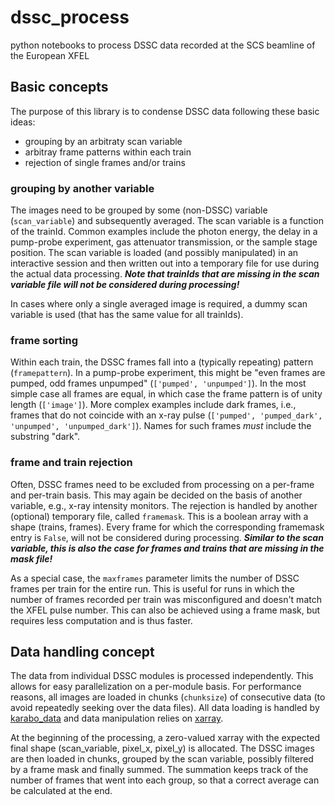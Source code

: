 # dssc_process
python notebooks to process DSSC data recorded at the SCS beamline of the European XFEL

## Basic concepts
The purpose of this library is to condense DSSC data following these basic ideas:
* grouping by an arbitraty scan variable
* arbitray frame patterns within each train
* rejection of single frames and/or trains

### grouping by another variable
The images need to be grouped by some (non-DSSC) variable (`scan_variable`) and subsequently averaged. The scan variable is a function of the trainId. Common examples include the photon energy, the delay in a pump-probe experiment, gas attenuator transmission, or the sample stage position. The scan variable is loaded (and possibly manipulated) in an interactive session and then written out into a temporary file for use during the actual data processing. ___Note that trainIds that are missing in the scan variable file will not be considered during processing!___

In cases where only a single averaged image is required, a dummy scan variable is used (that has the same value for all trainIds).

### frame sorting
Within each train, the DSSC frames fall into a (typically repeating) pattern (`framepattern`). In a pump-probe experiment, this might be "even frames are pumped, odd frames unpumped" (`['pumped', 'unpumped']`). In the most simple case all frames are equal, in which case the frame pattern is of unity length (`['image']`). More complex examples include dark frames, i.e., frames that do not coincide with an x-ray pulse (`['pumped', 'pumped_dark', 'unpumped', 'unpumped_dark']`). Names for such frames _must_ include the substring "dark".

### frame and train rejection
Often, DSSC frames need to be excluded from processing on a per-frame and per-train basis. This may again be decided on the basis of another variable, e.g., x-ray intensity monitors. The rejection is handled by another (optional) temporary file, called `framemask`. This is a boolean array with a shape (trains, frames). Every frame for which the corresponding framemask entry is `False`, will not be considered during processing. ___Similar to the scan variable, this is also the case for frames and trains that are missing in the mask file!___

As a special case, the `maxframes` parameter limits the number of DSSC frames per train for the entire run. This is useful for runs in which the number of frames recorded per train was misconfigured and doesn't match the XFEL pulse number. This can also be achieved using a frame mask, but requires less computation and is thus faster.


## Data handling concept
The data from individual DSSC modules is processed independently. This allows for easy parallelization on a per-module basis. For performance reasons, all images are loaded in chunks (`chunksize`) of consecutive data (to avoid repeatedly seeking over the data files). All data loading is handled by [karabo_data](https://github.com/European-XFEL/karabo_data) and data manipulation relies on [xarray](http://xarray.pydata.org).

At the beginning of the processing, a zero-valued xarray with the expected final shape (scan_variable, pixel_x, pixel_y) is allocated. The DSSC images are then loaded in chunks, grouped by the scan variable, possibly filtered by a frame mask and finally summed. The summation keeps track of the number of frames that went into each group, so that a correct average can be calculated at the end.
